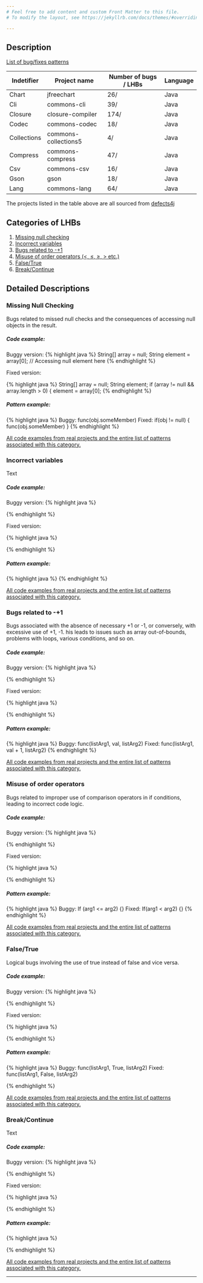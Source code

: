 ```yaml
---
# Feel free to add content and custom Front Matter to this file.
# To modify the layout, see https://jekyllrb.com/docs/themes/#overriding-theme-defaults

---
```


## Description

[List of bug/fixes patterns](bug-fixes-patterns/bug-fixes-patterns.md)

| Indetifier  | Project name         | Number of bugs / LHBs | Language |
|-------------|----------------------|-----------------------|----------|
| Chart       | jfreechart           | 26/                   | Java     |
| Cli         | commons-cli          | 39/                   | Java     |
| Closure     | closure-compiler     | 174/                  | Java     |
| Codec       | commons-codec        | 18/                   | Java     |
| Collections | commons-collections5 | 4/                    | Java     |
| Compress    | commons-compress     | 47/                   | Java     |
| Csv         | commons-csv          | 16/                   | Java     |
| Gson        | gson                 | 18/                   | Java     |
| Lang        | commons-lang         | 64/                   | Java     |

The projects listed in the table above are all sourced from [defects4j](https://github.com/rjust/defects4j)
## Categories of LHBs

1. [Missing null checking](#missing-null-checking)
2. [Incorrect variables](#incorrect-variables)
3. [Bugs related to -+1](#bugs-related-to--1)
4. [Misuse of order operators (<, ≤, ≥, > etc.)](#misuse-of-order-operators)
5. [False/True](#falsetrue)
6. [Break/Continue](#breakcontinue)

## Detailed Descriptions

### Missing Null Checking

Bugs related to missed null checks and the consequences of accessing null objects in the result.

##### Code example: 

Buggy version: 
{% highlight java %}
 String[] array = null;
 String element = array[0]; // Accessing null element here
{% endhighlight %}

Fixed version: 

{% highlight java %}
 String[] array = null;
 String element;
 if (array != null && array.length > 0) { 
     element = array[0];
{% endhighlight %}

##### Pattern example:

{% highlight java %}
  Buggy: func(obj.someMember)
  Fixed: if(obj != null) { func(obj.someMember) }
{% endhighlight %}

[All code examples from real projects and the entire list of patterns associated with this category.](missing-null-checking-patterns/missing-null-checking-patterns.md)

### Incorrect variables

Text

##### Code example: 

Buggy version: 
{% highlight java %}

{% endhighlight %}

Fixed version: 

{% highlight java %}

{% endhighlight %}

##### Pattern example:

{% highlight java %}
{% endhighlight %}

[All code examples from real projects and the entire list of patterns associated with this category.](/missing-null-checking-patterns/)

### Bugs related to -+1

Bugs associated with the absence of necessary +1 or -1, or conversely, with excessive use of +1, -1. his leads to issues such as array out-of-bounds, problems with loops, various conditions, and so on.

##### Code example: 

Buggy version: 
{% highlight java %}

{% endhighlight %}

Fixed version: 

{% highlight java %}

{% endhighlight %}

##### Pattern example:

{% highlight java %}
 Buggy: func(listArg1, val, listArg2)
 Fixed: func(listArg1, val + 1, listArg2)
{% endhighlight %}

[All code examples from real projects and the entire list of patterns associated with this category.](/minus-plus-one-patterns/)

### Misuse of order operators
Bugs related to improper use of comparison operators in if conditions, leading to incorrect code logic.

##### Code example: 

Buggy version: 
{% highlight java %}
 
{% endhighlight %}

Fixed version: 

{% highlight java %}

{% endhighlight %}

##### Pattern example:

{% highlight java %}
 Buggy: If (arg1 <= arg2) {}
 Fixed: If(arg1 < arg2) {}
{% endhighlight %}

[All code examples from real projects and the entire list of patterns associated with this category.](misuse-of-order-operators-patterns/misuse-of-order-operators-patterns.md)


### False/True

Logical bugs involving the use of true instead of false and vice versa.

##### Code example: 

Buggy version: 
{% highlight java %}

{% endhighlight %}

Fixed version: 

{% highlight java %}

{% endhighlight %}

##### Pattern example:

{% highlight java %}
 Buggy: func(listArg1, True, listArg2)
 Fixed: func(listArg1, False, listArg2)

{% endhighlight %}

[All code examples from real projects and the entire list of patterns associated with this category.](false-true-patterns/false-true-patterns.md)

### Break/Continue

Text 

##### Code example: 

Buggy version: 
{% highlight java %}

{% endhighlight %}

Fixed version: 

{% highlight java %}

{% endhighlight %}

##### Pattern example:

{% highlight java %}

{% endhighlight %}

[All code examples from real projects and the entire list of patterns associated with this category.](/missing-null-checking-patterns/)

---

